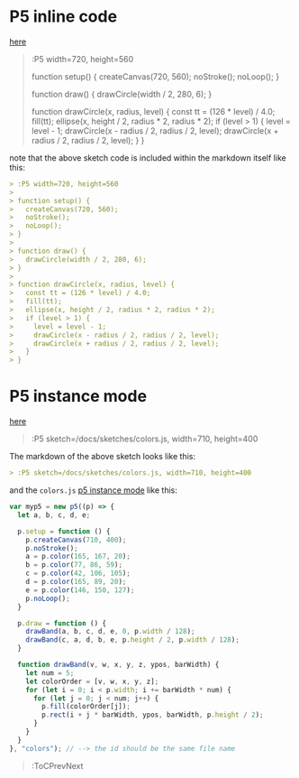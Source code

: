 # P5 inline code

[here](https://p5js.org/examples/structure-recursion.html)

> :P5 width=720, height=560
>
> function setup() {
>   createCanvas(720, 560);
>   noStroke();
>   noLoop();
> }
> 
> function draw() {
>   drawCircle(width / 2, 280, 6);
> }
> 
> function drawCircle(x, radius, level) {
>   const tt = (126 * level) / 4.0;
>   fill(tt);
>   ellipse(x, height / 2, radius * 2, radius * 2);
>   if (level > 1) {
>     level = level - 1;
>     drawCircle(x - radius / 2, radius / 2, level);
>     drawCircle(x + radius / 2, radius / 2, level);
>   }
> }

note that the above sketch code is included within the markdown itself like this:

```md
> :P5 width=720, height=560
>
> function setup() {
>   createCanvas(720, 560);
>   noStroke();
>   noLoop();
> }
> 
> function draw() {
>   drawCircle(width / 2, 280, 6);
> }
> 
> function drawCircle(x, radius, level) {
>   const tt = (126 * level) / 4.0;
>   fill(tt);
>   ellipse(x, height / 2, radius * 2, radius * 2);
>   if (level > 1) {
>     level = level - 1;
>     drawCircle(x - radius / 2, radius / 2, level);
>     drawCircle(x + radius / 2, radius / 2, level);
>   }
> }
```

# P5 instance mode

[here](https://p5js.org/examples/color-relativity.html)

> :P5 sketch=/docs/sketches/colors.js, width=710, height=400

The markdown of the above sketch looks like this:

```markdown
> :P5 sketch=/docs/sketches/colors.js, width=710, height=400
```

and the `colors.js` [p5 instance mode](https://github.com/processing/p5.js/wiki/Global-and-instance-mode) like this:

```js | colors.js
var myp5 = new p5((p) => {
  let a, b, c, d, e;

  p.setup = function () {
    p.createCanvas(710, 400);
    p.noStroke();
    a = p.color(165, 167, 20);
    b = p.color(77, 86, 59);
    c = p.color(42, 106, 105);
    d = p.color(165, 89, 20);
    e = p.color(146, 150, 127);
    p.noLoop();
  }

  p.draw = function () {
    drawBand(a, b, c, d, e, 0, p.width / 128);
    drawBand(c, a, d, b, e, p.height / 2, p.width / 128);
  }

  function drawBand(v, w, x, y, z, ypos, barWidth) {
    let num = 5;
    let colorOrder = [v, w, x, y, z];
    for (let i = 0; i < p.width; i += barWidth * num) {
      for (let j = 0; j < num; j++) {
        p.fill(colorOrder[j]);
        p.rect(i + j * barWidth, ypos, barWidth, p.height / 2);
      }
    }
  }
}, "colors"); // --> the id should be the same file name
```

> :ToCPrevNext